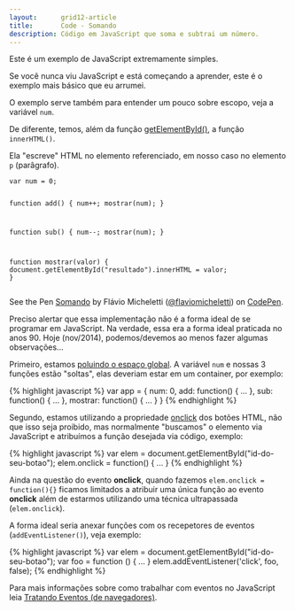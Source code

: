 ```yaml
---
layout:      grid12-article
title:       Code - Somando
description: Código em JavaScript que soma e subtrai um número.
---
```


Este é um exemplo de JavaScript extremamente simples.

Se você nunca viu JavaScript e está começando a aprender, este é o exemplo mais básico que eu arrumei.

O exemplo serve também para entender um pouco sobre escopo, veja a variável `num`.

De diferente, temos, além da função [getElementById()](/javascript/refs/getelementbyid/), a função `innerHTML()`.

Ela "escreve" HTML no elemento referenciado, em nosso caso no elemento `p` (parâgrafo).


<div data-height="372" data-theme-id="2897" data-slug-hash="mJhKg" data-default-tab="js" data-user="flaviomicheletti" class='codepen'><pre><code>var num = 0;

function add() {
    num++;
    mostrar(num);
}

function sub() {
    num--;
    mostrar(num);
}

function mostrar(valor) {
    document.getElementById(&quot;resultado&quot;).innerHTML = valor;
}</code></pre>
<p>See the Pen <a href='http://codepen.io/flaviomicheletti/pen/mJhKg/'>Somando</a> by Flávio Micheletti (<a href='http://codepen.io/flaviomicheletti'>@flaviomicheletti</a>) on <a href='http://codepen.io'>CodePen</a>.</p>
</div><script async src="//assets.codepen.io/assets/embed/ei.js"></script>


Preciso alertar que essa implementação não é a forma ideal de se programar em JavaScript. Na verdade, essa era a forma
ideal praticada no anos 90. Hoje (nov/2014), podemos/devemos ao menos fazer algumas observações...

Primeiro, estamos [poluindo o espaço global](/javascript/refs/objeto-global/). A variável `num` e nossas 3 funções estão
"soltas", elas deveriam estar em um container, por exemplo:

{% highlight javascript %}
var app = {
    num: 0,
    add: function() {
        ...
    },
    sub: function() {
        ...
    },
    mostrar: function() {
        ...
    }
}
{% endhighlight %}

Segundo, estamos utilizando a propriedade [onclick](https://developer.mozilla.org/en-US/docs/Web/API/GlobalEventHandlers.onclick "link-externo")
dos botões HTML, não que isso seja proibido, mas normalmente "buscamos" o elemento via JavaScript e atribuímos a função desejada via código, exemplo:

{% highlight javascript %}
var elem = document.getElementById("id-do-seu-botao");
elem.onclick = function() {
    ...
}
{% endhighlight %}

Ainda na questão do evento __onclick__, quando fazemos `elem.onclick = function(){}` ficamos limitados a atribuir uma
única função ao evento __onclick__ além de estarmos utilizando uma técnica ultrapassada (`elem.onclick`).

A forma ideal seria anexar funções com os recepetores de eventos (`addEventListener()`), veja exemplo:

{% highlight javascript %}
var elem = document.getElementById("id-do-seu-botao");
var foo = function () {
    ...
}
elem.addEventListener('click', foo, false);
{% endhighlight %}

Para mais informações sobre como trabalhar com eventos no JavaScript leia 
[Tratando Eventos (de navegadores)](/javascript/tratando-eventos/).

